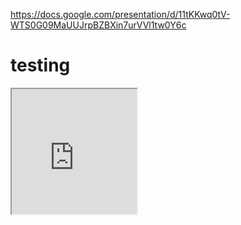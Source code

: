 https://docs.google.com/presentation/d/11tKKwq0tV-WTS0G09MaUUJrpBZBXin7urVVl1tw0Y6c

<h1>testing</h1>

  <iframe width=200 height=200 src='http://www.youtube.com/embed/KMYrIi_Mt8A'/> 